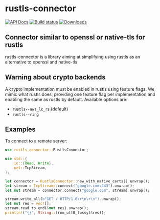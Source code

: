 # rustls-connector

[![API Docs](https://docs.rs/rustls-connector/badge.svg)](https://docs.rs/rustls-connector)
[![Build status](https://github.com/amqp-rs/rustls-connector/workflows/Build%20and%20test/badge.svg)](https://github.com/amqp-rs/rustls-connector/actions)
[![Downloads](https://img.shields.io/crates/d/rustls-connector.svg)](https://crates.io/crates/rustls-connector)

## Connector similar to openssl or native-tls for rustls

rustls-connector is a library aiming at simplifying using rustls as
an alternative to openssl and native-tls

## Warning about crypto backends

A crypto implementation must be enabled in rustls using feature flags.
We mimic what rustls does, providing one feature flag per implementation and enabling the same as rustls by default.
Available options are:
- `rustls--aws_lc_rs` (default)
- `rustls--ring`

## Examples

To connect to a remote server:

```rust
use rustls_connector::RustlsConnector;

use std::{
    io::{Read, Write},
    net::TcpStream,
};

let connector = RustlsConnector::new_with_native_certs().unwrap();
let stream = TcpStream::connect("google.com:443").unwrap();
let mut stream = connector.connect("google.com", stream).unwrap();

stream.write_all(b"GET / HTTP/1.0\r\n\r\n").unwrap();
let mut res = vec![];
stream.read_to_end(&mut res).unwrap();
println!("{}", String::from_utf8_lossy(&res));
```
